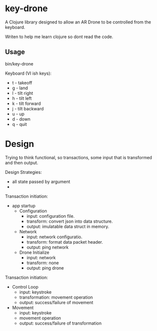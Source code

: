 # key-drone

A Clojure library designed to allow an AR Drone to be controlled from the keyboard.

Writen to help me learn clojure so dont read the code.

## Usage

bin/key-drone

Keyboard (VI ish keys):
- t - takeoff
- g - land
- l - tilt right
- h - tilt left
- k - tilt forward
- j - tilt backward
- u - up
- d - down
- q - quit


Design
======
Trying to think functional, so transactions, some input that is transformed and then output.

Design Strategies:
- all state passed by argument
- 

Transaction initiation:
- app startup
  - Configuration
    - input: configuration file. 
    - transform: convert json into data structure.
    - output: imulatable data struct in memory.
  - Network
    - input: network configuratio.
    - transform: format data packet header.
    - output: ping network
  - Drone Initialize
    - input: network
    - transform: none
    - output: ping drone

Transaction initiation:
- Control Loop
  - input: keystroke
  - transformation: movement operation
  - output: success/failure of movement
- Movement
  - input: keystroke
  - movement operation
  - output: success/failure of transformation

